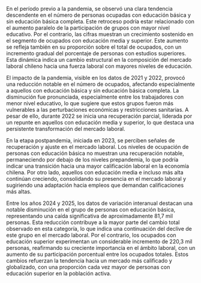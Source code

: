 En el período previo a la pandemia, se observó una clara tendencia descendente en el número de personas ocupadas con educación básica y sin educación básica completa. Este retroceso podría estar relacionado con el aumento paralelo de la participación de grupos con mayor nivel educativo. Por el contrario, las cifras muestran un crecimiento sostenido en el segmento de ocupados con educación media y superior. Este aumento se refleja también en su proporción sobre el total de ocupados, con un incremento gradual del porcentaje de personas con estudios superiores. Esta dinámica indica un cambio estructural en la composición del mercado laboral chileno hacia una fuerza laboral con mayores niveles de educación.

El impacto de la pandemia, visible en los datos de 2021 y 2022, provocó una reducción notable en el número de ocupados, afectando especialmente a aquellos con educación básica y sin educación básica completa. La disminución fue pronunciada, especialmente entre los trabajadores con menor nivel educativo, lo que sugiere que estos grupos fueron más vulnerables a las perturbaciones económicas y restricciones sanitarias. A pesar de ello, durante 2022 se inicia una recuperación parcial, liderada por un repunte en aquellos con educación media y superior, lo que destaca una persistente transformación del mercado laboral.

En la etapa postpandemia, iniciada en 2023, se perciben señales de recuperación y ajuste en el mercado laboral. Los niveles de ocupación de personas con educación básica no muestran una recuperación notable, permaneciendo por debajo de los niveles prepandemia, lo que podría indicar una transición hacia una mayor calificación laboral en la economía chilena. Por otro lado, aquellos con educación media e incluso más alta continúan creciendo, consolidando su presencia en el mercado laboral y sugiriendo una adaptación hacia empleos que demandan calificaciones más altas.

Entre los años 2024 y 2025, los datos de variación interanual destacan una notable disminución en el grupo de personas con educación básica, representando una caída significativa de aproximadamente 81,7 mil personas. Esta reducción contribuye a la mayor parte del cambio total observado en esta categoría, lo que indica una continuación del declive de este grupo en el mercado laboral. Por el contrario, los ocupados con educación superior experimentan un considerable incremento de 220,3 mil personas, reafirmando su creciente importancia en el ámbito laboral, con un aumento de su participación porcentual entre los ocupados totales. Estos cambios refuerzan la tendencia hacia un mercado más calificado y globalizado, con una proporción cada vez mayor de personas con educación superior en la población activa.
